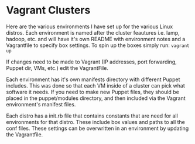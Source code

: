 Vagrant Clusters
===

Here are the various environments I have set up for the various Linux distros.  Each environment is named after the cluster feautures i.e. lamp, hadoop, etc. and will have it's own README with environment notes and a Vagrantfile to specify box settings.  To spin up the boxes simply run:
```vagrant up```

If changes need to be made to Vagrant (IP addresses, port forwarding, Puppet dir, VMs, etc.) edit the VagrantFile.

Each environment has it's own manifests directory with different Puppet includes.  This was done so that each VM inside of a cluster can pick what software it needs.  If you need to make new Puppet files, they should be placed in the puppet/modules directory, and then included via the Vagrant environment's manifest files.

Each distro has a init.rb file that contains constants that are need for all environments for that distro.  These include box values and paths to all the conf files.  These settings can be overwritten in an environment by updating the Vagrantfile.
